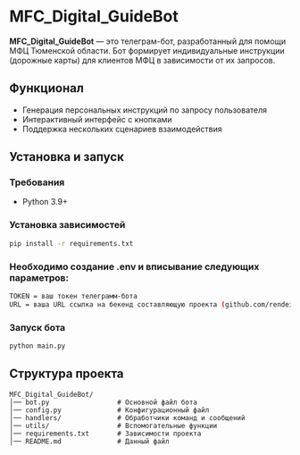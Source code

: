 # MFC_Digital_GuideBot

**MFC_Digital_GuideBot** — это телеграм-бот, разработанный для помощи МФЦ Тюменской области. Бот формирует индивидуальные инструкции (дорожные карты) для клиентов МФЦ в зависимости от их запросов.

## Функционал
- Генерация персональных инструкций по запросу пользователя
- Интерактивный интерфейс с кнопками
- Поддержка нескольких сценариев взаимодействия

## Установка и запуск
### Требования
- Python 3.9+

### Установка зависимостей
```bash
pip install -r requirements.txt
```

### Необходимо создание .env и вписывание следующих параметров:
```bash
TOKEN = ваш токен телеграмм-бота
URL = ваша URL ссылка на бекенд составляющую проекта (github.com/rendei/MFC_Digital_Guide_Backend)
```

### Запуск бота
```bash
python main.py
```

## Структура проекта
```
MFC_Digital_GuideBot/
│── bot.py                 # Основной файл бота
│── config.py              # Конфигурационный файл
│── handlers/              # Обработчики команд и сообщений
│── utils/                 # Вспомогательные функции
│── requirements.txt       # Зависимости проекта
│── README.md              # Данный файл
```
